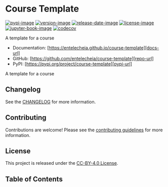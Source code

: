 # Course Template

[![pypi-image]][pypi-url]
[![version-image]][release-url]
[![release-date-image]][release-url]
[![license-image]][license-url]
[![jupyter-book-image]][docs-url]
[![codecov][codecov-image]][codecov-url]

<!-- Links: -->
[hyperfast python template]: https://github.com/entelecheia/hyperfast-python-template

[codecov-image]: https://codecov.io/gh/entelecheia/course-template/branch/main/graph/badge.svg?token=[REPLACE_ME]
[codecov-url]: https://codecov.io/gh/entelecheia/course-template
[pypi-image]: https://img.shields.io/pypi/v/course-template
[license-image]: https://img.shields.io/github/license/entelecheia/course-template
[license-url]: https://github.com/entelecheia/course-template/blob/main/LICENSE
[version-image]: https://img.shields.io/github/v/release/entelecheia/course-template?sort=semver
[release-date-image]: https://img.shields.io/github/release-date/entelecheia/course-template
[release-url]: https://github.com/entelecheia/course-template/releases
[jupyter-book-image]: https://jupyterbook.org/en/stable/_images/badge.svg

[repo-url]: https://github.com/entelecheia/course-template
[pypi-url]: https://pypi.org/project/course-template
[docs-url]: https://entelecheia.github.io/course-template
[changelog]: https://github.com/entelecheia/course-template/blob/main/CHANGELOG.md
[contributing guidelines]: https://github.com/entelecheia/course-template/blob/main/CONTRIBUTING.md
<!-- Links: -->

A template for a course

- Documentation: [https://entelecheia.github.io/course-template][docs-url]
- GitHub: [https://github.com/entelecheia/course-template][repo-url]
- PyPI: [https://pypi.org/project/course-template][pypi-url]

A template for a course

## Changelog

See the [CHANGELOG] for more information.

## Contributing

Contributions are welcome! Please see the [contributing guidelines] for more information.

## License

This project is released under the [CC-BY-4.0 License][license-url].

## Table of Contents

```{tableofcontents}
```
